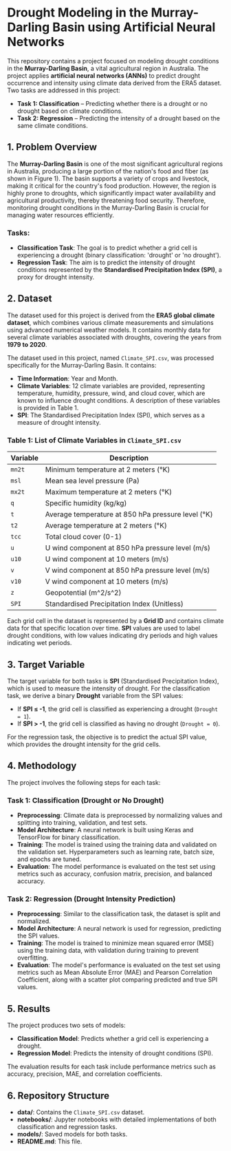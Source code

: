 # Drought Modeling in the Murray-Darling Basin using Artificial Neural Networks

This repository contains a project focused on modeling drought conditions in the **Murray-Darling Basin**, a vital agricultural region in Australia. The project applies **artificial neural networks (ANNs)** to predict drought occurrence and intensity using climate data derived from the ERA5 dataset. Two tasks are addressed in this project:

- **Task 1: Classification** – Predicting whether there is a drought or no drought based on climate conditions.
- **Task 2: Regression** – Predicting the intensity of a drought based on the same climate conditions.

## 1. Problem Overview

The **Murray-Darling Basin** is one of the most significant agricultural regions in Australia, producing a large portion of the nation's food and fiber (as shown in Figure 1). The basin supports a variety of crops and livestock, making it critical for the country's food production. However, the region is highly prone to droughts, which significantly impact water availability and agricultural productivity, thereby threatening food security. Therefore, monitoring drought conditions in the Murray-Darling Basin is crucial for managing water resources efficiently.

### Tasks:
- **Classification Task**: The goal is to predict whether a grid cell is experiencing a drought (binary classification: 'drought' or 'no drought').
- **Regression Task**: The aim is to predict the intensity of drought conditions represented by the **Standardised Precipitation Index (SPI)**, a proxy for drought intensity.

## 2. Dataset

The dataset used for this project is derived from the **ERA5 global climate dataset**, which combines various climate measurements and simulations using advanced numerical weather models. It contains monthly data for several climate variables associated with droughts, covering the years from **1979 to 2020**.

The dataset used in this project, named `Climate_SPI.csv`, was processed specifically for the Murray-Darling Basin. It contains:

- **Time Information**: Year and Month.
- **Climate Variables**: 12 climate variables are provided, representing temperature, humidity, pressure, wind, and cloud cover, which are known to influence drought conditions. A description of these variables is provided in Table 1.
- **SPI**: The Standardised Precipitation Index (SPI), which serves as a measure of drought intensity.

### Table 1: List of Climate Variables in `Climate_SPI.csv`

| Variable | Description |
|----------|-------------|
| `mn2t`   | Minimum temperature at 2 meters (°K) |
| `msl`    | Mean sea level pressure (Pa) |
| `mx2t`   | Maximum temperature at 2 meters (°K) |
| `q`      | Specific humidity (kg/kg) |
| `t`      | Average temperature at 850 hPa pressure level (°K) |
| `t2`     | Average temperature at 2 meters (°K) |
| `tcc`    | Total cloud cover (0-1) |
| `u`      | U wind component at 850 hPa pressure level (m/s) |
| `u10`    | U wind component at 10 meters (m/s) |
| `v`      | V wind component at 850 hPa pressure level (m/s) |
| `v10`    | V wind component at 10 meters (m/s) |
| `z`      | Geopotential (m^2/s^2) |
| `SPI`    | Standardised Precipitation Index (Unitless) |

Each grid cell in the dataset is represented by a **Grid ID** and contains climate data for that specific location over time. **SPI** values are used to label drought conditions, with low values indicating dry periods and high values indicating wet periods.

## 3. Target Variable

The target variable for both tasks is **SPI** (Standardised Precipitation Index), which is used to measure the intensity of drought. For the classification task, we derive a binary **Drought** variable from the SPI values:

- If **SPI ≤ -1**, the grid cell is classified as experiencing a drought (`Drought = 1`).
- If **SPI > -1**, the grid cell is classified as having no drought (`Drought = 0`).

For the regression task, the objective is to predict the actual SPI value, which provides the drought intensity for the grid cells.

## 4. Methodology

The project involves the following steps for each task:

### Task 1: Classification (Drought or No Drought)
- **Preprocessing**: Climate data is preprocessed by normalizing values and splitting into training, validation, and test sets.
- **Model Architecture**: A neural network is built using Keras and TensorFlow for binary classification.
- **Training**: The model is trained using the training data and validated on the validation set. Hyperparameters such as learning rate, batch size, and epochs are tuned.
- **Evaluation**: The model performance is evaluated on the test set using metrics such as accuracy, confusion matrix, precision, and balanced accuracy.

### Task 2: Regression (Drought Intensity Prediction)
- **Preprocessing**: Similar to the classification task, the dataset is split and normalized.
- **Model Architecture**: A neural network is used for regression, predicting the SPI values.
- **Training**: The model is trained to minimize mean squared error (MSE) using the training data, with validation during training to prevent overfitting.
- **Evaluation**: The model's performance is evaluated on the test set using metrics such as Mean Absolute Error (MAE) and Pearson Correlation Coefficient, along with a scatter plot comparing predicted and true SPI values.

## 5. Results

The project produces two sets of models:
- **Classification Model**: Predicts whether a grid cell is experiencing a drought.
- **Regression Model**: Predicts the intensity of drought conditions (SPI).

The evaluation results for each task include performance metrics such as accuracy, precision, MAE, and correlation coefficients.

## 6. Repository Structure

- **data/**: Contains the `Climate_SPI.csv` dataset.
- **notebooks/**: Jupyter notebooks with detailed implementations of both classification and regression tasks.
- **models/**: Saved models for both tasks.
- **README.md**: This file.

